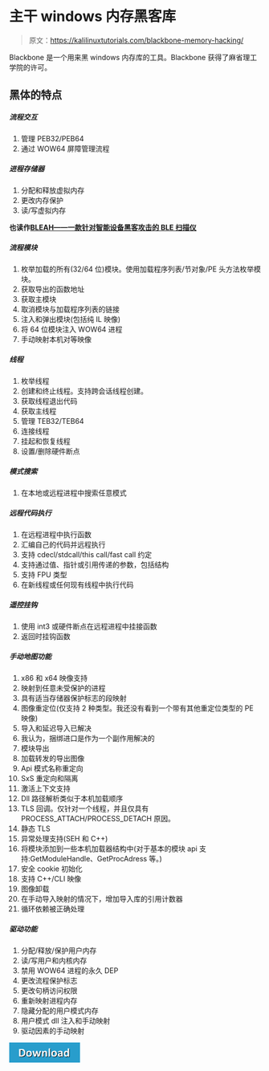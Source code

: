 # 主干 windows 内存黑客库

> 原文：<https://kalilinuxtutorials.com/blackbone-memory-hacking/>

Blackbone 是一个用来黑 windows 内存库的工具。Blackbone 获得了麻省理工学院的许可。

## **黑体**的特点

##### **流程交互**

1.  管理 PEB32/PEB64
2.  通过 WOW64 屏障管理流程

##### **进程存储器**

1.  分配和释放虚拟内存
2.  更改内存保护
3.  读/写虚拟内存

**也读作[BLEAH——一款针对智能设备黑客攻击的 BLE 扫描仪](https://kalilinuxtutorials.com/bleah-ble-scanner-devices-hacking/)**

##### **流程模块**

1.  枚举加载的所有(32/64 位)模块。使用加载程序列表/节对象/PE 头方法枚举模块。
2.  获取导出的函数地址
3.  获取主模块
4.  取消模块与加载程序列表的链接
5.  注入和弹出模块(包括纯 IL 映像)
6.  将 64 位模块注入 WOW64 进程
7.  手动映射本机对等映像

##### **线程**

1.  枚举线程
2.  创建和终止线程。支持跨会话线程创建。
3.  获取线程退出代码
4.  获取主线程
5.  管理 TEB32/TEB64
6.  连接线程
7.  挂起和恢复线程
8.  设置/删除硬件断点

##### **模式搜索**

1.  在本地或远程进程中搜索任意模式

##### **远程代码执行**

1.  在远程进程中执行函数
2.  汇编自己的代码并远程执行
3.  支持 cdecl/stdcall/this call/fast call 约定
4.  支持通过值、指针或引用传递的参数，包括结构
5.  支持 FPU 类型
6.  在新线程或任何现有线程中执行代码

##### **遥控挂钩**

1.  使用 int3 或硬件断点在远程进程中挂接函数
2.  返回时挂钩函数

##### **手动地图功能**

1.  x86 和 x64 映像支持
2.  映射到任意未受保护的进程
3.  具有适当存储器保护标志的段映射
4.  图像重定位(仅支持 2 种类型。我还没有看到一个带有其他重定位类型的 PE 映像)
5.  导入和延迟导入已解决
6.  我认为，捆绑进口是作为一个副作用解决的
7.  模块导出
8.  加载转发的导出图像
9.  Api 模式名称重定向
10.  SxS 重定向和隔离
11.  激活上下文支持
12.  Dll 路径解析类似于本机加载顺序
13.  TLS 回调。仅针对一个线程，并且仅具有 PROCESS_ATTACH/PROCESS_DETACH 原因。
14.  静态 TLS
15.  异常处理支持(SEH 和 C++)
16.  将模块添加到一些本机加载器结构中(对于基本的模块 api 支持:GetModuleHandle、GetProcAdress 等。)
17.  安全 cookie 初始化
18.  支持 C++/CLI 映像
19.  图像卸载
20.  在手动导入映射的情况下，增加导入库的引用计数器
21.  循环依赖被正确处理

##### **驱动功能**

1.  分配/释放/保护用户内存
2.  读/写用户和内核内存
3.  禁用 WOW64 进程的永久 DEP
4.  更改流程保护标志
5.  更改句柄访问权限
6.  重新映射进程内存
7.  隐藏分配的用户模式内存
8.  用户模式 dll 注入和手动映射
9.  驱动因素的手动映射

[![](img/d861a9096555aeb1980fc054015933d7.png)](https://github.com/DarthTon/Blackbone/)